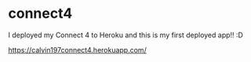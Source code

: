 # connect4

I deployed my Connect 4 to Heroku and this is my first deployed app!! :D

https://calvin197connect4.herokuapp.com/
